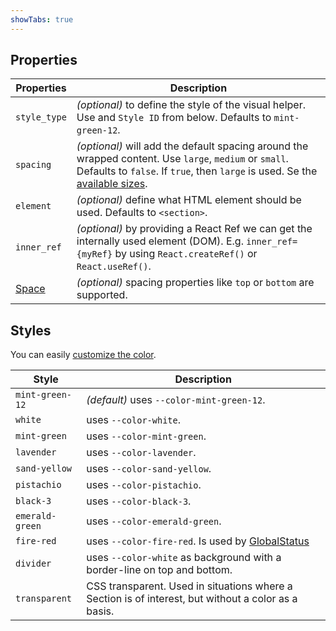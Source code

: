 ```yaml
---
showTabs: true
---
```


## Properties

| Properties                                  | Description                                                                                                                                                                                                                          |
| ------------------------------------------- | ------------------------------------------------------------------------------------------------------------------------------------------------------------------------------------------------------------------------------------ |
| `style_type`                                | _(optional)_ to define the style of the visual helper. Use and `Style ID` from below. Defaults to `mint-green-12`.                                                                                                                   |
| `spacing`                                   | _(optional)_ will add the default spacing around the wrapped content. Use `large`, `medium` or `small`. Defaults to `false`. If `true`, then `large` is used. Se the [available sizes](/uilib/usage/layout/spacing#spacing-helpers). |
| `element`                                   | _(optional)_ define what HTML element should be used. Defaults to `<section>`.                                                                                                                                                       |
| `inner_ref`                                 | _(optional)_ by providing a React Ref we can get the internally used element (DOM). E.g. `inner_ref={myRef}` by using `React.createRef()` or `React.useRef()`.                                                                       |
| [Space](/uilib/components/space/properties) | _(optional)_ spacing properties like `top` or `bottom` are supported.                                                                                                                                                                |

## Styles

You can easily [customize the color](/uilib/components/section#customize-color).

| Style           | Description                                                                                         |
| --------------- | --------------------------------------------------------------------------------------------------- |
| `mint-green-12` | _(default)_ uses `--color-mint-green-12`.                                                           |
| `white`         | uses `--color-white`.                                                                               |
| `mint-green`    | uses `--color-mint-green`.                                                                          |
| `lavender`      | uses `--color-lavender`.                                                                            |
| `sand-yellow`   | uses `--color-sand-yellow`.                                                                         |
| `pistachio`     | uses `--color-pistachio`.                                                                           |
| `black-3`       | uses `--color-black-3`.                                                                             |
| `emerald-green` | uses `--color-emerald-green`.                                                                       |
| `fire-red`      | uses `--color-fire-red`. Is used by [GlobalStatus](/uilib/components/global-status)                 |
| `divider`       | uses `--color-white` as background with a border-line on top and bottom.                            |
| `transparent`   | CSS transparent. Used in situations where a Section is of interest, but without a color as a basis. |
